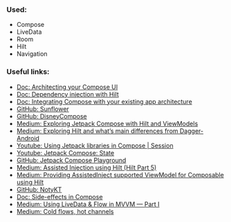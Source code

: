 ### Used:
- Compose
- LiveData
- Room
- Hilt
- Navigation

### Useful links:
- [Doc: Architecting your Compose UI](https://developer.android.com/jetpack/compose/architecture)
- [Doc: Dependency injection with Hilt](https://developer.android.com/training/dependency-injection/hilt-android)
- [Doc: Integrating Compose with your existing app architecture](https://developer.android.com/jetpack/compose/interop/compose-in-existing-arch)
- [GitHub: Sunflower](https://github.com/android/sunflower)
- [GitHub: DisneyCompose](https://github.com/skydoves/DisneyCompose)
- [Medium: Exploring Jetpack Compose with Hilt and ViewModels](https://proandroiddev.com/exploring-jetpack-compose-with-dagger-hilt-and-viewmodels-3e0ca939daa7)
- [Medium: Exploring Hilt and what’s main differences from Dagger-Android](https://proandroiddev.com/exploring-dagger-hilt-and-whats-main-differences-with-dagger-android-c8c54cd92f18)
- [Youtube: Using Jetpack libraries in Compose | Session](https://www.youtube.com/watch?v=0z_dwBGQQWQ)
- [Youtube: Jetpack Compose: State](https://www.youtube.com/watch?v=mymWGMy9pYI)
- [GitHub: Jetpack Compose Playground](https://foso.github.io/Jetpack-Compose-Playground/)
- [Medium: Assisted Injection using Hilt (Hilt Part 5)](https://write.agrevolution.in/dependency-injection-using-hilt-part-5-d517ac726a7)
- [Medium: Providing AssistedInject supported ViewModel for Composable using Hilt](https://medium.com/scalereal/providing-assistedinject-supported-viewmodel-for-composable-using-hilt-ae973632e29a)
- [GitHub: NotyKT](https://github.com/PatilShreyas/NotyKT)
- [Doc: Side-effects in Compose](https://developer.android.com/jetpack/compose/side-effects)
- [Medium: Using LiveData & Flow in MVVM — Part I](https://proandroiddev.com/using-livedata-flow-in-mvvm-part-i-a98fe06077a0)
- [Medium: Cold flows, hot channels](https://elizarov.medium.com/cold-flows-hot-channels-d74769805f9)